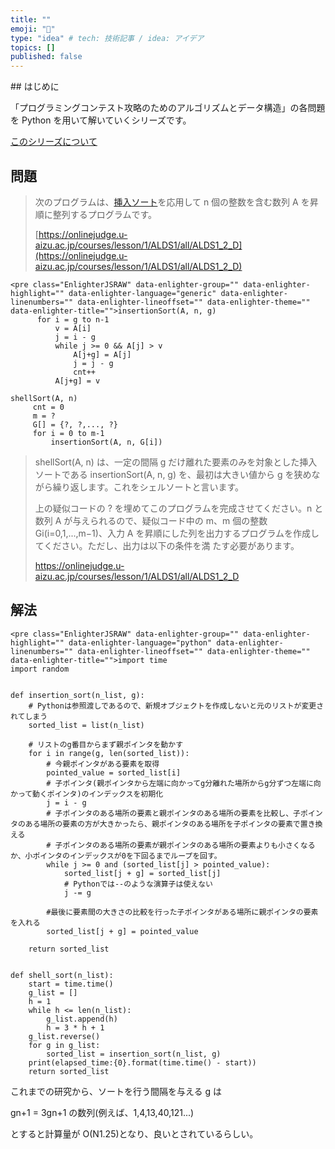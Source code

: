 ```yaml
---
title: ""
emoji: "🤖"
type: "idea" # tech: 技術記事 / idea: アイデア
topics: []
published: false
---
```


<!-- wp:heading -->## はじめに

「プログラミングコンテスト攻略のためのアルゴリズムとデータ構造」の各問題を Python を用いて解いていくシリーズです。

[このシリーズについて](https://lonely-journalclub.com/algorithm/post-255/)

## 問題

> 次のプログラムは、[挿入ソート](http://judge.u-aizu.ac.jp/onlinejudge/description.jsp?id=ALDS1_1_A)を応用して n 個の整数を含む数列 A を昇順に整列するプログラムです。
>
> [https://onlinejudge.u-aizu.ac.jp/courses/lesson/1/ALDS1/all/ALDS1_2_D](https://onlinejudge.u-aizu.ac.jp/courses/lesson/1/ALDS1/all/ALDS1_2_D)

```
<pre class="EnlighterJSRAW" data-enlighter-group="" data-enlighter-highlight="" data-enlighter-language="generic" data-enlighter-linenumbers="" data-enlighter-lineoffset="" data-enlighter-theme="" data-enlighter-title="">insertionSort(A, n, g)
      for i = g to n-1
          v = A[i]
          j = i - g
          while j >= 0 && A[j] > v
              A[j+g] = A[j]
              j = j - g
              cnt++
          A[j+g] = v

shellSort(A, n)
     cnt = 0
     m = ?
     G[] = {?, ?,..., ?}
     for i = 0 to m-1
         insertionSort(A, n, G[i])
```

> shellSort(A, n) は、一定の間隔 g だけ離れた要素のみを対象とした挿入ソートである insertionSort(A, n, g) を、最初は大きい値から g を狭めながら繰り返します。これをシェルソートと言います。
>
> 上の疑似コードの ? を埋めてこのプログラムを完成させてください。n と数列 A が与えられるので、疑似コード中の m、m 個の整数 Gi(i=0,1,...,m−1)、入力 A を昇順にした列を出力するプログラムを作成してください。ただし、出力は以下の条件を満 たす必要があります。
>
> https://onlinejudge.u-aizu.ac.jp/courses/lesson/1/ALDS1/all/ALDS1_2_D

## 解法

```
<pre class="EnlighterJSRAW" data-enlighter-group="" data-enlighter-highlight="" data-enlighter-language="python" data-enlighter-linenumbers="" data-enlighter-lineoffset="" data-enlighter-theme="" data-enlighter-title="">import time
import random


def insertion_sort(n_list, g):
    # Pythonは参照渡しであるので、新規オブジェクトを作成しないと元のリストが変更されてしまう
    sorted_list = list(n_list)

    # リストのg番目からまず親ポインタを動かす
    for i in range(g, len(sorted_list)):
        # 今親ポインタがある要素を取得
        pointed_value = sorted_list[i]
        # 子ポインタ(親ポインタから左端に向かってg分離れた場所からg分ずつ左端に向かって動くポインタ)のインデックスを初期化
        j = i - g
        # 子ポインタのある場所の要素と親ポインタのある場所の要素を比較し、子ポインタのある場所の要素の方が大きかったら、親ポインタのある場所を子ポインタの要素で置き換える
        # 子ポインタのある場所の要素が親ポインタのある場所の要素よりも小さくなるか、小ポインタのインデックスが0を下回るまでループを回す。
        while j >= 0 and (sorted_list[j] > pointed_value):
            sorted_list[j + g] = sorted_list[j]
            # Pythonでは--のような演算子は使えない
            j -= g

        #最後に要素間の大きさの比較を行った子ポインタがある場所に親ポインタの要素を入れる
        sorted_list[j + g] = pointed_value

    return sorted_list


def shell_sort(n_list):
    start = time.time()
    g_list = []
    h = 1
    while h <= len(n_list):
        g_list.append(h)
        h = 3 * h + 1
    g_list.reverse()
    for g in g_list:
        sorted_list = insertion_sort(n_list, g)
    print(elapsed_time:{0}.format(time.time() - start))
    return sorted_list
```

これまでの研究から、ソートを行う間隔を与える g は

gn+1 = 3gn+1 の数列(例えば、1,4,13,40,121...)

とすると計算量が O(N1.25)となり、良いとされているらしい。
